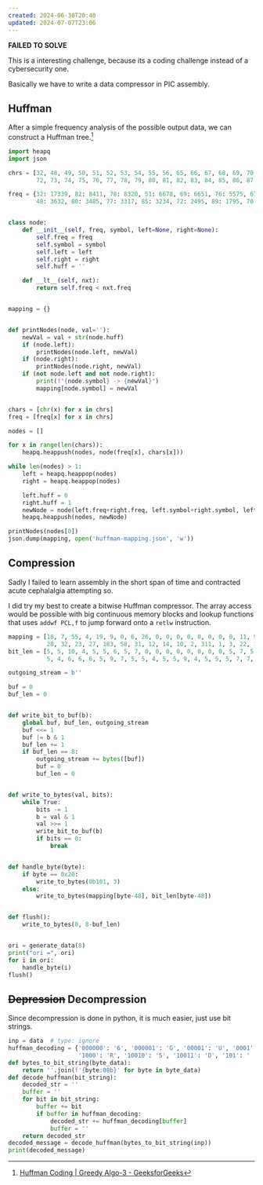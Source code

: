 ```yaml
---
created: 2024-06-30T20:40
updated: 2024-07-07T23:06
---
```


**FAILED TO SOLVE**

This is a interesting challenge, because its a coding challenge instead of a cybersecurity one.

Basically we have to write a data compressor in PIC assembly.

## Huffman

After a simple frequency analysis of the possible output data, we can construct a Huffman tree.[^1]
[^1]: [Huffman Coding | Greedy Algo-3 - GeeksforGeeks](https://www.geeksforgeeks.org/huffman-coding-greedy-algo-3/)

```python
import heapq
import json

chrs = [32, 48, 49, 50, 51, 52, 53, 54, 55, 56, 65, 66, 67, 68, 69, 70, 71,
        72, 73, 74, 75, 76, 77, 78, 79, 80, 81, 82, 83, 84, 85, 86, 87, 88, 89, 90]

freq = {32: 17339, 82: 8411, 78: 8320, 51: 6678, 69: 6651, 76: 5575, 67: 5123, 49: 4717, 73: 4703, 65: 4633, 52: 4621, 83: 4477, 68: 4475, 53: 4349, 84: 4221, 55: 4075, 79: 3712,
        48: 3632, 80: 3485, 77: 3317, 85: 3234, 72: 2495, 89: 1795, 70: 1588, 71: 1437, 54: 1433, 86: 1431, 87: 1111, 75: 958, 66: 954, 56: 945, 88: 416, 74: 308, 81: 244, 90: 110, 50: 99}


class node:
    def __init__(self, freq, symbol, left=None, right=None):
        self.freq = freq
        self.symbol = symbol
        self.left = left
        self.right = right
        self.huff = ''

    def __lt__(self, nxt):
        return self.freq < nxt.freq


mapping = {}


def printNodes(node, val=''):
    newVal = val + str(node.huff)
    if (node.left):
        printNodes(node.left, newVal)
    if (node.right):
        printNodes(node.right, newVal)
    if (not node.left and not node.right):
        print(f"{node.symbol} -> {newVal}")
        mapping[node.symbol] = newVal


chars = [chr(x) for x in chrs]
freq = [freq[x] for x in chrs]

nodes = []

for x in range(len(chars)):
    heapq.heappush(nodes, node(freq[x], chars[x]))

while len(nodes) > 1:
    left = heapq.heappop(nodes)
    right = heapq.heappop(nodes)

    left.huff = 0
    right.huff = 1
    newNode = node(left.freq+right.freq, left.symbol+right.symbol, left, right)
    heapq.heappush(nodes, newNode)

printNodes(nodes[0])
json.dump(mapping, open('huffman-mapping.json', 'w'))
```

## Compression

Sadly I failed to learn assembly in the short span of time and contracted acute cephalalgia attempting so.

I did try my best to create a bitwise Huffman compressor. The array access would be possible with big continuous memory blocks and lookup functions that uses `addwf PCL,f` to jump forward onto a `retlw` instruction.

```python
mapping = [18, 7, 55, 4, 19, 9, 0, 6, 26, 0, 0, 0, 0, 0, 0, 0, 0, 11, 90, 15, 25, 8,
           28, 32, 23, 27, 183, 58, 31, 12, 14, 10, 2, 311, 1, 3, 22, 16, 119, 122, 439, 60, 567]
bit_len = [5, 5, 10, 4, 5, 5, 6, 5, 7, 0, 0, 0, 0, 0, 0, 0, 0, 5, 7, 5,
           5, 4, 6, 6, 6, 5, 9, 7, 5, 5, 4, 5, 5, 9, 4, 5, 5, 5, 7, 7, 9, 6, 10]

outgoing_stream = b''

buf = 0
buf_len = 0


def write_bit_to_buf(b):
    global buf, buf_len, outgoing_stream
    buf <<= 1
    buf |= b & 1
    buf_len += 1
    if buf_len == 8:
        outgoing_stream += bytes([buf])
        buf = 0
        buf_len = 0


def write_to_bytes(val, bits):
    while True:
        bits -= 1
        b = val & 1
        val >>= 1
        write_bit_to_buf(b)
        if bits == 0:
            break


def handle_byte(byte):
    if byte == 0x20:
        write_to_bytes(0b101, 3)
    else:
        write_to_bytes(mapping[byte-48], bit_len[byte-48])


def flush():
    write_to_bytes(0, 8-buf_len)


ori = generate_data(8)
print("ori =", ori)
for i in ori:
    handle_byte(i)
flush()
```

## ~~Depression~~ Decompression

Since decompression is done in python, it is much easier, just use bit strings.

```python
inp = data  # type: ignore
huffman_decoding = {'000000': '6', '000001': 'G', '00001': 'U', '0001': 'E', '0010': '3', '00110': 'M', '001110': 'F', '001111': 'Y', '01000': 'P', '01001': '0', '01010': 'O', '0101100': '8', '0101101': 'B', '0101110': 'K', '0101111': 'W', '01100': '7', '01101': 'T', '0111': 'N',
                    '1000': 'R', '10010': '5', '10011': 'D', '101': ' ', '11000': 'S', '11001': '4', '11010': 'A', '11011': 'I', '11100': '1', '111010': 'H', '1110110000': '2', '1110110001': 'Z', '111011001': 'Q', '111011010': 'J', '111011011': 'X', '1110111': 'V', '11110': 'C', '11111': 'L'}
def bytes_to_bit_string(byte_data):
    return ''.join(f'{byte:08b}' for byte in byte_data)
def decode_huffman(bit_string):
    decoded_str = ''
    buffer = ''
    for bit in bit_string:
        buffer += bit
        if buffer in huffman_decoding:
            decoded_str += huffman_decoding[buffer]
            buffer = ''
    return decoded_str
decoded_message = decode_huffman(bytes_to_bit_string(inp))
print(decoded_message)
```
